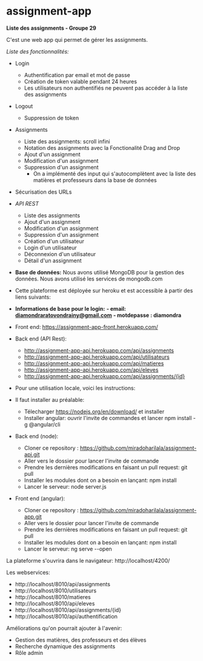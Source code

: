 # assignment-app
**Liste des assignments - Groupe 29**

C'est une web app qui permet de gérer les assignments.

*Liste des fonctionnalités:*

- Login
    - Authentification par email et mot de passe
    - Création de token valable pendant 24 heures
    - Les utilisateurs non authentifiés ne peuvent pas accéder à la liste des assignments

- Logout
    - Suppression de token

- Assignments
    - Liste des assignments: scroll infini
    - Notation des assignments avec la Fonctionalité Drag and Drop
    - Ajout d'un assignment
    - Modification d'un assignment
    - Suppression d'un assignment
        - On a implémenté des input qui s'autocomplètent avec la liste des matières et professeurs dans la base de données

- Sécurisation des URLs

- *API REST*
  - Liste des assignments
  - Ajout d'un assignment
  - Modification d'un assignment
  - Suppression d'un assignment
  - Création d'un utilisateur 
  - Login d'un utilisateur
  - Déconnexion d'un utilisateur
  - Détail d'un assignment

- **Base de données:** Nous avons utilisé MongoDB pour la gestion des données. Nous avons utilisé les services de mongodb.com

- Cette plateforme est déployée sur heroku et est accessible à partir des liens suivants:

- **Informations de base pour le login:**
**- email: diamondraratovondrainy@gmail.com**
**- motdepasse : diamondra**
    
- Front end:
    https://assignment-app-front.herokuapp.com/

- Back end (API Rest):
    - http://assignment-app-api.herokuapp.com/api/assignments
    - http://assignment-app-api.herokuapp.com/api/utilisateurs
    - http://assignment-app-api.herokuapp.com/api/matieres
    - http://assignment-app-api.herokuapp.com/api/eleves
    - http://assignment-app-api.herokuapp.com/api/assignments/{id}

- Pour une utilisation locale, voici les instructions:

- Il faut installer au préalable:
    - Télecharger https://nodejs.org/en/download/ et installer
    - Installer angular: ouvrir l'invite de commandes et lancer npm install -g @angular/cli

- Back end (node): 
    - Cloner ce repository : https://github.com/miradoharilala/assignment-api.git
    - Aller vers le dossier pour lancer l'invite de commande 
    - Prendre les dernières modifications en faisant un pull request: git pull
    - Installer les modules dont on a besoin en lançant: npm install
    - Lancer le serveur: node server.js

- Front end (angular): 
    - Cloner ce repository : https://github.com/miradoharilala/assignment-app.git
    - Aller vers le dossier pour lancer l'invite de commande 
    - Prendre les dernières modifications en faisant un pull request: git pull
    - Installer les modules dont on a besoin en lançant: npm install
    - Lancer le serveur: ng serve --open

La plateforme s'ouvrira dans le navigateur: http://localhost/4200/

Les webservices:
- http://localhost/8010/api/assignments
- http://localhost/8010/utilisateurs
- http://localhost/8010/matieres
- http://localhost/8010/api/eleves
- http://localhost/8010/api/assignments/{id}
- http://localhost/8010/api/authentification

Améliorations qu'on pourrait ajouter à l'avenir: 
- Gestion des matières, des professeurs et des élèves
- Recherche dynamique des assignments
- Rôle admin
 

